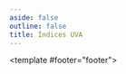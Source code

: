 ```yaml
---
aside: false
outline: false
title: Índices UVA
---
```


<script setup>
import { useRoute } from 'vitepress'

const route = useRoute()
</script>

<OAOperation operation-id="get-finanzas-indices-uva">

<template #footer="footer">

<!--@include: ./parts/get-finanzas-indices-uva-footer.md -->

</template>

</OAOperation>
